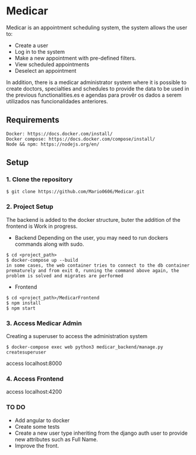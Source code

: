 # Medicar
Medicar is an appointment scheduling system, the system allows the user to:
- Create a user
- Log in to the system
- Make a new appointment with pre-defined filters.
- View scheduled appointments
- Deselect an appointment

In addition, there is a medicar administrator system where it is possible to create doctors, specialties and schedules to provide the data to be used in the previous functionalities.es e agendas para provêr os dados a serem utilizados nas funcionalidades anteriores.

## Requirements

```
Docker: https://docs.docker.com/install/
Docker compose: https://docs.docker.com/compose/install/ 
Node && npm: https://nodejs.org/en/
```

## Setup

### 1. Clone the repository
```$ git clone https://github.com/Mario0606/Medicar.git```

### 2. Project Setup
The backend is added to the docker structure, buter the addition of the frontend is Work in progress.

- Backend
Depending on the user, you may need to run dockers commands along with sudo.

```
$ cd <project_path>
$ docker-compose up --build
in some cases, the web container tries to connect to the db container prematurely and from exit 0, running the command above again, the problem is solved and migrates are performed
```

- Frontend
```
$ cd <project_path>/MedicarFrontend
$ npm install
$ npm start
```

### 3. Access Medicar Admin

Creating a superuser to access the administration system

```
$ docker-compose exec web python3 medicar_backend/manage.py createsuperuser
```

access localhost:8000

### 4. Access Frontend

access localhost:4200

### TO DO
- Add angular to docker
- Create some tests
- Create a new user type inheriting from the django auth user to provide new attributes such as Full Name.
- Improve the front.
